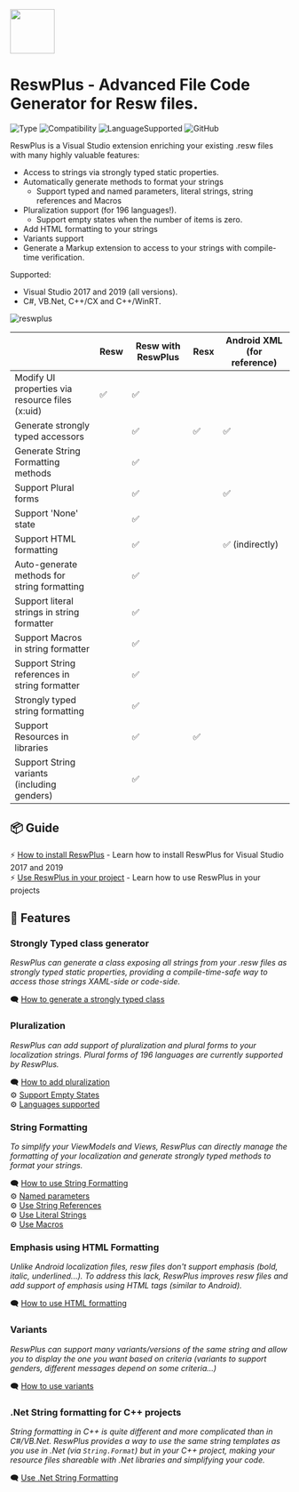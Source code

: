 <img src="https://user-images.githubusercontent.com/1226538/56482508-6fbd2d00-6479-11e9-8fc0-b20d5f3171ad.png" height="80" />

# ReswPlus - Advanced File Code Generator for Resw files.
![Type](https://img.shields.io/badge/type-Visual%20Studio%20Extension-blueviolet)
![Compatibility](https://img.shields.io/badge/compatibility-UWP%2C%20.Net%20Core%2C%20.Net%20Standard%2C%20ASP.Net%20Core-blue)
![LanguageSupported](https://img.shields.io/badge/languages-C%23%2C%20VB.Net%2C%20C%2B%2B%2FCX%2C%20C%2B%2B%2FWinRT-brightgreen)
![GitHub](https://img.shields.io/github/license/dotnetplus/reswplus.svg)

ReswPlus is a Visual Studio extension enriching your existing .resw files with many highly valuable features:
- Access to strings via strongly typed static properties.
- Automatically generate methods to format your strings
    - Support typed and named parameters, literal strings, string references and Macros
- Pluralization support (for 196 languages!).
    - Support empty states when the number of items is zero.
- Add HTML formatting to your strings 
- Variants support 
- Generate a Markup extension to access to your strings with compile-time verification.

Supported: 
- Visual Studio 2017 and 2019 (all versions).
- C#, VB.Net, C++/CX and C++/WinRT.

![reswplus](https://user-images.githubusercontent.com/1226538/56525314-a76eb800-64ff-11e9-9e39-1bb4cd2dd012.gif)



|                                                 | Resw | Resw with ReswPlus | Resx | Android XML (for reference) |
|-------------------------------------------------|------|-----------------|------|-------------|
| Modify UI properties via resource files (x:uid) | ✅    | ✅               |      |             |
| Generate strongly typed accessors               |      | ✅               | ✅    | ✅           |
| Generate String Formatting methods              |      | ✅               |     |            |
| Support Plural forms                            |      | ✅               |      | ✅           |
| Support 'None' state                            |      | ✅               |      |             |
| Support HTML formatting                         |      | ✅               |     |  ✅ (indirectly)         |
| Auto-generate methods for string formatting                |      | ✅               |      |             |
| Support literal strings in string formatter                |      | ✅               |      |             |
| Support Macros in string formatter                |      | ✅               |      |             |
| Support String references in string formatter                |      | ✅               |      |             |
| Strongly typed string formatting                |      | ✅               |      |             |
| Support Resources in libraries                  |      | ✅               | ✅    |             |
| Support String variants (including genders)                        |      | ✅               |     |             |

## 📦 Guide
⚡ [How to install ReswPlus](https://github.com/reswplus/ReswPlus/wiki/How-to-install-ReswPlus) - Learn how to install ReswPlus for Visual Studio 2017 and 2019<br>
⚡ [Use ReswPlus in your project](https://github.com/reswplus/ReswPlus/wiki/Use-ReswPlus-in-my-project) - Learn how to use ReswPlus in your projects

## 🔧 Features
### Strongly Typed class generator
_ReswPlus can generate a class exposing all strings from your .resw files as strongly typed static properties, providing a compile-time-safe way to access those strings XAML-side or code-side._

🗨 [How to generate a strongly typed class](https://github.com/reswplus/ReswPlus/wiki/Features:-Strongly-typed-properties)
### Pluralization
_ReswPlus can add support of pluralization and plural forms to your localization strings. Plural forms of 196 languages are currently supported by ReswPlus._

🗨 [How to add pluralization](https://github.com/reswplus/ReswPlus/wiki/Features:-Pluralization-support)<br>
⚙️ [Support Empty States](https://github.com/reswplus/ReswPlus/wiki/Features:-Pluralization---Empty-states)<br>
⚙️ [Languages supported](https://github.com/reswplus/ReswPlus/wiki/Languages-supported-for-pluralization)
### String Formatting
_To simplify your ViewModels and Views, ReswPlus can directly manage the formatting of your localization and generate strongly typed methods to format your strings._

🗨 [How to use String Formatting](https://github.com/reswplus/ReswPlus/wiki/Features:-String-Formatting)<br>
⚙️ [Named parameters](https://github.com/reswplus/ReswPlus/wiki/Features:-Named-parameters-for-String-Formatting)<br>
⚙️ [Use String References](https://github.com/reswplus/ReswPlus/wiki/Features:-String-References-in-String-Formatting)<br>
⚙️ [Use Literal Strings](https://github.com/reswplus/ReswPlus/wiki/Features:-Literal-Strings-in-String-Formatting)<br>
⚙️ [Use Macros](https://github.com/reswplus/ReswPlus/wiki/Features:-Macros-in-String-Formatting)

### Emphasis using HTML Formatting
_Unlike Android localization files, resw files don't support emphasis (bold, italic, underlined...). To address this lack, ReswPlus improves resw files and add support of emphasis using HTML tags (similar to Android)._ 

🗨 [How to use HTML formatting](https://github.com/reswplus/ReswPlus/wiki/Features:-HTML-Formatting)

### Variants
_ReswPlus can support many variants/versions of the same string and allow you to display the one you want based on criteria (variants to support genders, different messages depend on some criteria...)_

🗨 [How to use variants](https://github.com/reswplus/ReswPlus/wiki/Features:-Variants)

### .Net String formatting for C++ projects
_String formatting in C++ is quite different and more complicated than in C#/VB.Net. ReswPlus provides a way to use the same string templates as you use in .Net (via `String.Format`) but in your C++ project, making your resource files shareable with .Net libraries and simplifying your code._

🗨 [Use .Net String Formatting](https://github.com/reswplus/ReswPlus/wiki/Features:-.Net-String-Formatting-for-Cpp)

